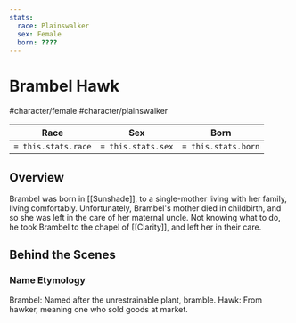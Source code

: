```yaml
---
stats:
  race: Plainswalker
  sex: Female
  born: ????
---
```


# Brambel Hawk
#character/female #character/plainswalker 

Race | Sex | Born
-----|-----|-----
`= this.stats.race` | `= this.stats.sex` | `= this.stats.born` | `= this.stats.died`

## Overview
Brambel was born in [[Sunshade]], to a single-mother living with her family, living comfortably. Unfortunately, Brambel's mother died in childbirth, and so she was left in the care of her maternal uncle. Not knowing what to do, he took Brambel to the chapel of [[Clarity]], and left her in their care.

## Behind the Scenes
### Name Etymology
Brambel: Named after the unrestrainable plant, bramble.
Hawk: From hawker, meaning one who sold goods at market.